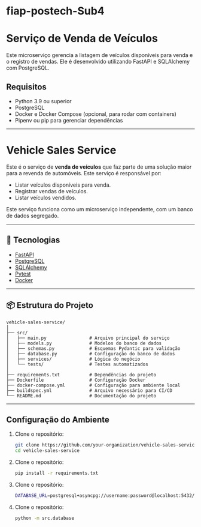 # fiap-postech-Sub4
# Serviço de Venda de Veículos

Este microserviço gerencia a listagem de veículos disponíveis para venda e o registro de vendas. Ele é desenvolvido utilizando FastAPI e SQLAlchemy com PostgreSQL.

## **Requisitos**

- Python 3.9 ou superior
- PostgreSQL
- Docker e Docker Compose (opcional, para rodar com containers)
- Pipenv ou pip para gerenciar dependências

---

# Vehicle Sales Service

Este é o serviço de **venda de veículos** que faz parte de uma solução maior para a revenda de automóveis. Este serviço é responsável por:
- Listar veículos disponíveis para venda.
- Registrar vendas de veículos.
- Listar veículos vendidos.

Este serviço funciona como um microserviço independente, com um banco de dados segregado.

---

## 🚀 Tecnologias

- [FastAPI](https://fastapi.tiangolo.com/)
- [PostgreSQL](https://www.postgresql.org/)
- [SQLAlchemy](https://www.sqlalchemy.org/)
- [Pytest](https://pytest.org/)
- [Docker](https://www.docker.com/)

---

## 📦 Estrutura do Projeto

```plaintext
vehicle-sales-service/
│
├── src/
│   ├── main.py                # Arquivo principal do serviço
│   ├── models.py              # Modelos do banco de dados
│   ├── schemas.py             # Esquemas Pydantic para validação
│   ├── database.py            # Configuração do banco de dados
│   ├── services/              # Lógica do negócio
│   └── tests/                 # Testes automatizados
│
├── requirements.txt           # Dependências do projeto
├── Dockerfile                 # Configuração Docker
├── docker-compose.yml         # Configuração para ambiente local
├── buildspec.yml              # Arquivo necessário para CI/CD
└── README.md                  # Documentação do projeto
```

---


## **Configuração do Ambiente**

1. Clone o repositório:
   ```bash
   git clone https://github.com/your-organization/vehicle-sales-service.git
   cd vehicle-sales-service
2. Clone o repositório:
   ```bash
   pip install -r requirements.txt
3. Clone o repositório:
   ```bash
   DATABASE_URL=postgresql+asyncpg://username:password@localhost:5432/sales_service_db
4. Clone o repositório:
   ```bash
   python -m src.database
